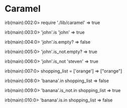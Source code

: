 Caramel
=======

irb(main):002:0> require './lib/caramel'
=> true

irb(main):003:0> 'john'.is 'john'
=> true

irb(main):004:0> 'john'.is.empty?
=> false

irb(main):005:0> 'john'.is_not.empty?
=> true

irb(main):006:0> 'john'.is_not 'steven'
=> true

irb(main):007:0> shopping_list = ['orange']
=> ["orange"]

irb(main):008:0> 'banana'.in shopping_list
=> false

irb(main):009:0> 'banana'.is_not.in shopping_list
=> true

irb(main):010:0> 'banana'.is.in shopping_list
=> false

